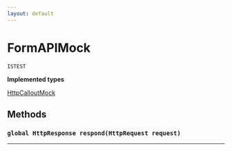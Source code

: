 ```yaml
---
layout: default
---
```

# FormAPIMock

`ISTEST`

**Implemented types**

[HttpCalloutMock](HttpCalloutMock)

## Methods
### `global HttpResponse respond(HttpRequest request)`
---
